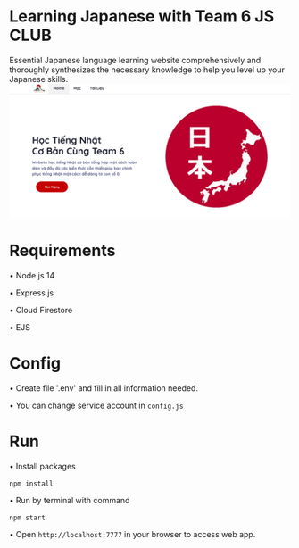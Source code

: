 




# Learning Japanese with Team 6 JS CLUB
Essential Japanese language learning website comprehensively and thoroughly synthesizes the necessary knowledge to help you level up your Japanese skills.
![UI](./public/img/jsweb.png)
 
# Requirements
•	Node.js 14

•	Express.js

•	Cloud Firestore

•	EJS

# Config
•	Create file '.env' and fill in all information needed. 

•	You can change service account in `config.js`

# Run
•	Install packages

```
npm install
```
•	Run by terminal with command

```
npm start
```

•	Open `http://localhost:7777` in your browser to access web app.




